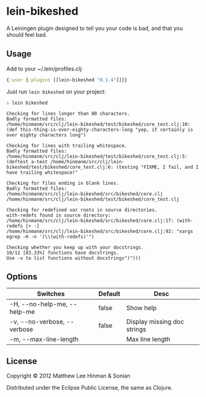 # lein-bikeshed

A Leiningen plugin designed to tell you your code is bad, and that you
should feel bad.

## Usage

Add to your ~/.lein/profiles.clj:

```clojure
{:user {:plugins [[lein-bikeshed "0.1.4"]]}}
```

Just run `lein bikeshed` on your project:

```
∴ lein bikeshed

Checking for lines longer than 80 characters.
Badly formatted files:
/home/hinmanm/src/clj/lein-bikeshed/test/bikeshed/core_test.clj:10:(def this-thing-is-over-eighty-characters-long "yep, it certainly is over eighty characters long")

Checking for lines with trailing whitespace.
Badly formatted files:
/home/hinmanm/src/clj/lein-bikeshed/test/bikeshed/core_test.clj:5:(deftest a-test /home/hinmanm/src/clj/lein-bikeshed/test/bikeshed/core_test.clj:6: (testing "FIXME, I fail, and I have trailing whitespace!"

Checking for files ending in blank lines.
Badly formatted files:
/home/hinmanm/src/clj/lein-bikeshed/src/bikeshed/core.clj
/home/hinmanm/src/clj/lein-bikeshed/test/bikeshed/core_test.clj

Checking for redefined var roots in source directories.
with-redefs found in source directory:
/home/hinmanm/src/clj/lein-bikeshed/src/bikeshed/core.clj:17: (with-redefs [+ -]
/home/hinmanm/src/clj/lein-bikeshed/src/bikeshed/core.clj:92: "xargs egrep -H -n '(\\(with-redefs)'")

Checking whether you keep up with your docstrings.
10/12 [83.33%] functions have docstrings.
Use -v to list functions without docstrings")")))
```

## Options

| Switches                    | Default | Desc                        |
| --------------------------- | ------- | --------------------------- |
| -H, --no-help-me, --help-me | false   | Show help                   |
| -v, --no-verbose, --verbose | false   | Display missing doc strings |
| -m, --max-line-length       |         | Max line length             |

## License

Copyright © 2012 Matthew Lee Hinman & Sonian

Distributed under the Eclipse Public License, the same as Clojure.
